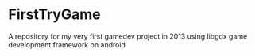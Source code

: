 # FirstTryGame
A repository for my very first gamedev project in 2013 using libgdx game development framework on android
